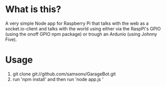 # What is this?
A very simple Node app for Raspberry Pi that talks with the web as a socket.io-client and talks with the world using either via the RaspPi's GPIO (using the onoff GPIO npm package) or trough an Ardunio (using Johnny Five). 

# Usage
1. git clone git://github.com/samsonv/GarageBot.git
2. run 'npm install' and then run 'node app.js <your-server-address-here>' 

